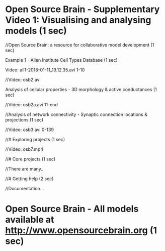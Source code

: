 # Open Source Brain - Supplementary Video 1: Visualising and analysing models (1 sec)

//Open Source Brain: a resource for collaborative model development (1 sec)


Example 1 - Allen Institute Cell Types Database (1 sec)

Video: all1-2018-01-11_19.12.35.avi 1-10


//Video: osb2.avi


Analysis of cellular properties - 3D morphology & active conductances (1 sec)

//Video: osb2a.avi 11-end


//Analysis of network connectivity - Synaptic connection locations & projections (1 sec)

//Video: osb3.avi 0-139


//# Exploring projects (1 sec)


//Video: osb7.mp4


//# Core projects (1 sec)

//There are many...

//# Getting help (2 sec)

//Documentation...

# Open Source Brain - All models available at http://www.opensourcebrain.org (1 sec)
